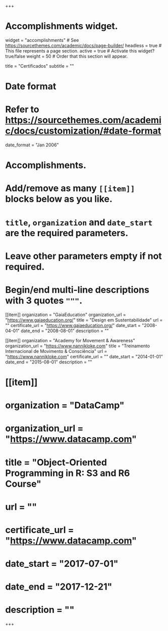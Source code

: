 +++
# Accomplishments widget.
widget = "accomplishments"  # See https://sourcethemes.com/academic/docs/page-builder/
headless = true  # This file represents a page section.
active = true  # Activate this widget? true/false
weight = 50  # Order that this section will appear.

title = "Certificados"
subtitle = ""

# Date format
#   Refer to https://sourcethemes.com/academic/docs/customization/#date-format
date_format = "Jan 2006"

# Accomplishments.
#   Add/remove as many `[[item]]` blocks below as you like.
#   `title`, `organization` and `date_start` are the required parameters.
#   Leave other parameters empty if not required.
#   Begin/end multi-line descriptions with 3 quotes `"""`.

[[item]]
  organization = "GaiaEducation"
  organization_url = "https://www.gaiaeducation.org/"
  title = "Design em Sustentabilidade"
  url = ""
  certificate_url = "https://www.gaiaeducation.org/"
  date_start = "2008-04-01"
  date_end = "2008-08-01"
  description = ""

[[item]]
  organization = "Academy for Movement & Awareness"
  organization_url = "https://www.nannikloke.com"
  title = "Treinamento Internacional de Movimento & Consciência"
  url = "https://www.nannikloke.com"
  certificate_url = ""
  date_start = "2014-01-01"
  date_end = "2015-08-01"
  description = ""
  
# [[item]]
#   organization = "DataCamp"
#   organization_url = "https://www.datacamp.com"
#   title = "Object-Oriented Programming in R: S3 and R6 Course"
#   url = ""
#   certificate_url = "https://www.datacamp.com"
#   date_start = "2017-07-01"
#   date_end = "2017-12-21"
#   description = ""

+++
